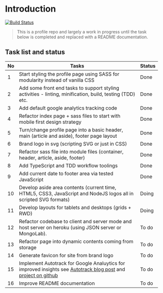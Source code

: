 # Introduction

[![Build Status](https://travis-ci.org/sundayoyeniyi/sundayoyeniyi.github.io.svg?branch=master)](https://travis-ci.org/sundayoyeniyi/sundayoyeniyi.github.io)

> This is a profile repo and largely a work in progress until the task below is completed and replaced with a README documentation.

## Task list and status

| No  | Tasks  | Status   |
|-----|--------|----------|
| 1  | Start styling the profile page using SASS for modularity instead of vanilla CSS  | Done   |
| 2  | Add some front end tasks to support styling activities - linting, minification, build, testing (TDD) etc.  | Done   |
| 3  | Add default google analytics tracking code   | Done  |
| 4  | Refactor index page + sass files to start with mobile first design strategy  | Done   |
| 5  | Turn/change profile page into a basic header, main (article and aside), footer page layout | Done   |
| 6  | Brand logo in svg (scripting SVG or just in CSS)  | Done   |
| 7  | Refactor sass file into module files (container, header, article, aside, footer)  | Done   |
| 8  | Add TypeScript and TDD workflow toolings  | Done   |
| 9  | Add current date to footer  area via tested JavaScript  | Done   |
| 10  | Develop aside area contents (current time, HTML5, CSS3, JavaScript and NodeJS logos all in scripted SVG formats)  | Doing   |
| 11  | Develop layouts for tablets and desktops (grids +  RWD)  | Doing   |
| 12  | Refactor codebase to client and server mode and host server on heroku (using JSON server or MongoLab).  | To do  |
| 13  | Refactor page into dynamic contents coming from storage  | To do   |
| 14  | Generate favicon for site from brand logo  | To do   |
| 15 | Implement Autotrack for Google Analuytics for improved insights see [Autotrack blog post](http://googledevelopers.blogspot.co.uk/2016/02/introducing-autotrack-for-analyticsjs.html?utm_source=javascriptweekly&utm_medium=email) and [project on github](https://github.com/googleanalytics/autotrack) | To do   |
| 16  | Improve README documentation  | To do   |